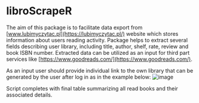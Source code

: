 # libroScrapeR
The aim of this package is to facilitate data export from [www.lubimyczytac.pl](https://lubimyczytac.pl/) website which stores information about users reading activity. 
Package helps to extract several fields describing user library, including title, author, shelf, rate, review and book ISBN number.
Extracted data can be utilized as an input for third part services like [https://www.goodreads.com/](https://www.goodreads.com/).

As an input user should provide individual link to the own library that can be generated by the user after log in as in the example below:
![image](https://github.com/kanahia/libroScrapeR/assets/49271254/63b54e86-7595-4b0d-9c62-ef6572e70f02)

Script completes with final table summarizing all read books and their associated details.
